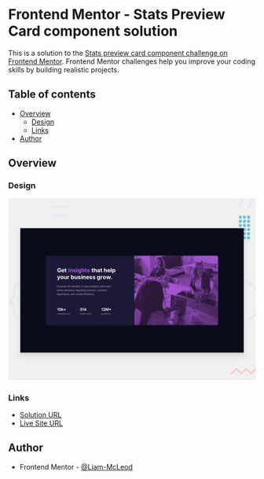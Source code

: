 # Frontend Mentor - Stats Preview Card component solution

This is a solution to the [Stats preview card component challenge on Frontend Mentor](https://www.frontendmentor.io/challenges/stats-preview-card-component-8JqbgoU62). Frontend Mentor challenges help you improve your coding skills by building realistic projects. 

## Table of contents

- [Overview](#overview)
  - [Design](#design)
  - [Links](#links)
- [Author](#author)

## Overview

### Design

![Design preview for the Stats Preview Card component coding challenge](./design/desktop-preview.jpg)

### Links

- [Solution URL](https://www.frontendmentor.io/solutions/stats-preview-card-component-Q62rwcuHn3)
- [Live Site URL](https://liam-mcleod.github.io/FrontendMentor-Stats-Preview-Card-Component/)

## Author
- Frontend Mentor - [@Liam-McLeod](https://www.frontendmentor.io/profile/Liam-McLeod)
